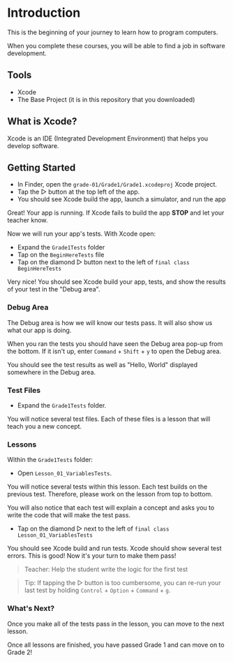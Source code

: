 # Introduction

This is the beginning of your journey to learn how to program computers.

When you complete these courses, you will be able to find a job in software development.

## Tools

- Xcode
- The Base Project (it is in this repository that you downloaded)

## What is Xcode?

Xcode is an IDE (Integrated Development Environment) that helps you develop software.

## Getting Started

- In Finder, open the `grade-01/Grade1/Grade1.xcodeproj` Xcode project.
- Tap the ▷ button at the top left of the app.
- You should see Xcode build the app, launch a simulator, and run the app

Great! Your app is running. If Xcode fails to build the app **STOP** and let your teacher know.

Now we will run your app's tests. With Xcode open:

- Expand the `Grade1Tests` folder
- Tap on the `BeginHereTests` file
- Tap on the diamond ▷ button next to the left of `final class BeginHereTests`

Very nice! You should see Xcode build your app, tests, and show the results of your test in the "Debug area".

### Debug Area

The Debug area is how we will know our tests pass. It will also show us what our app is doing.

When you ran the tests you should have seen the Debug area pop-up from the bottom. If it isn't up, enter `Command` + `Shift` + `y` to open the Debug area.

You should see the test results as well as "Hello, World" displayed somewhere in the Debug area.

### Test Files

- Expand the `Grade1Tests` folder.

You will notice several test files. Each of these files is a lesson that will teach you a new concept.

### Lessons

Within the `Grade1Tests` folder:

- Open `Lesson_01_VariablesTests`.

You will notice several tests within this lesson. Each test builds on the previous test. Therefore, please work on the lesson from top to bottom.

You will also notice that each test will explain a concept and asks you to write the code that will make the test pass.

- Tap on the diamond ▷ next to the left of `final class Lesson_01_VariablesTests`

You should see Xcode build and run tests. Xcode should show several test errors. This is good! Now it's your turn to make them pass!

> Teacher: Help the student write the logic for the first test

> Tip: If tapping the ▷ button is too cumbersome, you can re-run your last test by holding `Control` + `Option` + `Command` + `g`.

### What's Next?

Once you make all of the tests pass in the lesson, you can move to the next lesson.

Once all lessons are finished, you have passed Grade 1 and can move on to Grade 2!

